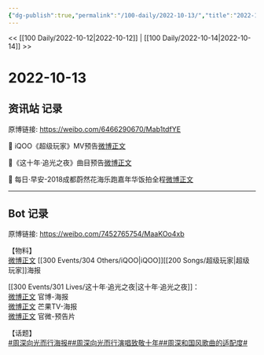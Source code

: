 ```yaml
---
{"dg-publish":true,"permalink":"/100-daily/2022-10-13/","title":"2022-10-13"}
---
```



<< [[100 Daily/2022-10-12\|2022-10-12]] | [[100 Daily/2022-10-14\|2022-10-14]] >>

# 2022-10-13

## 资讯站 记录

原博链接: https://weibo.com/6466290670/Mab1tdfYE

🌟 iQOO《超级玩家》MV预告[微博正文](https://weibo.com/detail/4824051820532109)

🌟《这十年·追光之夜》曲目预告[微博正文](https://weibo.com/detail/4824078144504002)

🌟 每日·早安-2018成都蔚然花海乐跑嘉年华饭拍全程[微博正文](https://weibo.com/detail/4824030223532929)

---
## Bot 记录

原博链接: https://weibo.com/7452765754/MaaKOo4xb

【物料】  
[微博正文](http://weibo.com/6960161079/Ma5Dw6Jcl) [[300 Events/304 Others/iQOO\|iQOO]][[200 Songs/超级玩家\|超级玩家]]海报

[[300 Events/301 Lives/这十年·追光之夜\|这十年·追光之夜]]：  
[微博正文](http://weibo.com/2539323341/Ma6lyDtfu) 官博-海报  
[微博正文](http://weibo.com/1663088660/Ma9uo5Zx4) 芒果TV-海报  
[微博正文](http://weibo.com/2539323341/Ma9LG9N0M) 官微-预告片

【话题】  
[#周深向光而行海报#](https://s.weibo.com/weibo?q=%23%E5%91%A8%E6%B7%B1%E5%90%91%E5%85%89%E8%80%8C%E8%A1%8C%E6%B5%B7%E6%8A%A5%23)[#周深向光而行演唱致敬十年#](https://s.weibo.com/weibo?q=%23%E5%91%A8%E6%B7%B1%E5%90%91%E5%85%89%E8%80%8C%E8%A1%8C%E6%BC%94%E5%94%B1%E8%87%B4%E6%95%AC%E5%8D%81%E5%B9%B4%23)[#周深和国风歌曲的适配度#](https://s.weibo.com/weibo?q=%23%E5%91%A8%E6%B7%B1%E5%92%8C%E5%9B%BD%E9%A3%8E%E6%AD%8C%E6%9B%B2%E7%9A%84%E9%80%82%E9%85%8D%E5%BA%A6%23)
